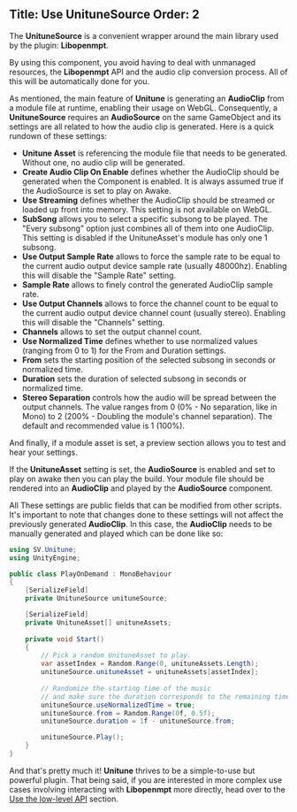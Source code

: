 Title: Use UnituneSource
Order: 2
---

The **UnituneSource** is a convenient wrapper around the main library used by the plugin: **Libopenmpt**.

By using this component, you avoid having to deal with unmanaged resources, the **Libopenmpt** API and the audio clip conversion process.
All of this will be automatically done for you.

As mentioned, the main feature of **Unitune** is generating an **AudioClip** from a module file at runtime, enabling their usage on WebGL.
Consequently, a **UnituneSource** requires an **AudioSource** on the same GameObject and its settings are all related to how the audio clip is generated. 
Here is a quick rundown of these settings:

<?# Figure Src="/img/documentation/create-unitune-asset-imported-module.webp" Class="text-center" /?>

- **Unitune Asset** is referencing the module file that needs to be generated. Without one, no audio clip will be generated. 
- **Create Audio Clip On Enable** defines whether the AudioClip should be generated when the Component is enabled. It is always assumed true if the AudioSource is set to play on Awake. 
- **Use Streaming** defines whether the AudioClip should be streamed or loaded up front into memory. This setting is not available on WebGL.
- **SubSong** allows you to select a specific subsong to be played. The "Every subsong" option just combines all of them into one AudioClip. This setting is disabled if the UnituneAsset's module has only one 1 subsong.
- **Use Output Sample Rate** allows to force the sample rate to be equal to the current audio output device sample rate (usually 48000hz). Enabling this will disable the "Sample Rate" setting.
- **Sample Rate** allows to finely control the generated AudioClip sample rate.
- **Use Output Channels** allows to force the channel count to be equal to the current audio output device channel count (usually stereo). Enabling this will disable the "Channels" setting.
- **Channels** allows to set the output channel count.
- **Use Normalized Time** defines whether to use normalized values (ranging from 0 to 1) for the From and Duration settings.
- **From** sets the starting position of the selected subsong in seconds or normalized time.
- **Duration** sets the duration of selected subsong in seconds or normalized time.
- **Stereo Separation** controls how the audio will be spread between the output channels. The value ranges from 0 (0% - No separation, like in Mono) to 2 (200% - Doubling the module's channel separation). The default and recommended value is 1 (100%).

And finally, if a module asset is set, a preview section allows you to test and hear your settings.

If the **UnituneAsset** setting is set, the **AudioSource** is enabled and set to play on awake then you can play the build. 
Your module file should be rendered into an **AudioClip** and played by the **AudioSource** component.

All These settings are public fields that can be modified from other scripts. 
It's important to note that changes done to these settings will not affect the previously generated **AudioClip**.
In this case, the **AudioClip** needs to be manually generated and played which can be done like so:

```csharp
using SV.Unitune;
using UnityEngine;

public class PlayOnDemand : MonoBehaviour
{
    [SerializeField]
    private UnituneSource unituneSource;

    [SerializeField]
    private UnituneAsset[] unituneAssets;
    
    private void Start()
    {
        // Pick a random UnituneAsset to play.
        var assetIndex = Random.Range(0, unituneAssets.Length);
        unituneSource.unituneAsset = unituneAssets[assetIndex];
        
        // Randomize the starting time of the music
        // and make sure the duration corresponds to the remaining time.
        unituneSource.useNormalizedTime = true;
        unituneSource.from = Random.Range(0f, 0.5f);
        unituneSource.duration = 1f - unituneSource.from;

        unituneSource.Play();
    }
}
```

And that's pretty much it! **Unitune** thrives to be a simple-to-use but powerful plugin.
That being said, if you are interested in more complex use cases involving interacting with **Libopenmpt** more directly, head over to the [Use the low-level API](xref:use-the-low-level-api) section.
